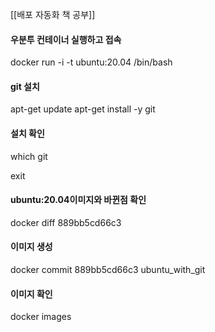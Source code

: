 [[배포 자동화 책 공부]]


#### 우분투 컨테이너 실행하고 접속
docker run -i -t ubuntu:20.04 /bin/bash
#### git 설치
apt-get update
apt-get install -y git

#### 설치 확인
which git

exit

#### ubuntu:20.04이미지와 바뀐점 확인
docker diff 889bb5cd66c3

#### 이미지 생성
docker commit 889bb5cd66c3 ubuntu_with_git

#### 이미지 확인
docker images